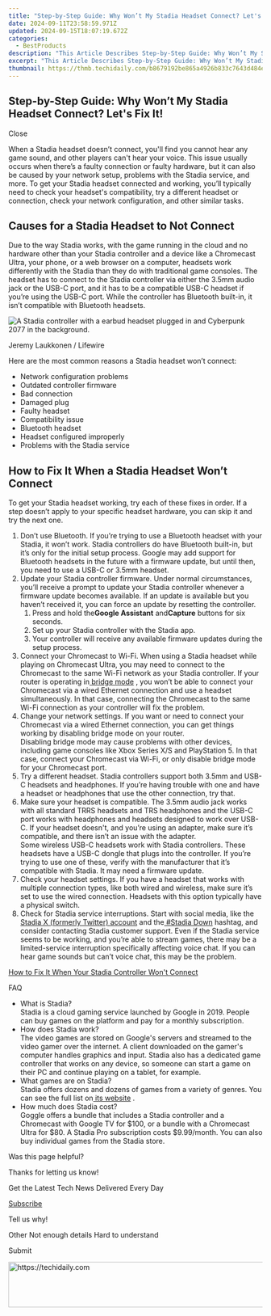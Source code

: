 ```yaml
---
title: "Step-by-Step Guide: Why Won’t My Stadia Headset Connect? Let's Fix It!"
date: 2024-09-11T23:58:59.971Z
updated: 2024-09-15T18:07:19.672Z
categories:
  - BestProducts
description: "This Article Describes Step-by-Step Guide: Why Won’t My Stadia Headset Connect? Let's Fix It!"
excerpt: "This Article Describes Step-by-Step Guide: Why Won’t My Stadia Headset Connect? Let's Fix It!"
thumbnail: https://thmb.techidaily.com/b8679192be865a4926b833c7643d484e4a5289f4dc9b662f4833af51354f1cda.jpg
---
```


## Step-by-Step Guide: Why Won’t My Stadia Headset Connect? Let's Fix It!

Close 

 When a Stadia headset doesn’t connect, you'll find you cannot hear any game sound, and other players can't hear your voice. This issue usually occurs when there’s a faulty connection or faulty hardware, but it can also be caused by your network setup, problems with the Stadia service, and more. To get your Stadia headset connected and working, you’ll typically need to check your headset's compatibility, try a different headset or connection, check your network configuration, and other similar tasks.

##  Causes for a Stadia Headset to Not Connect 

 Due to the way Stadia works, with the game running in the cloud and no hardware other than your Stadia controller and a device like a Chromecast Ultra, your phone, or a web browser on a computer, headsets work differently with the Stadia than they do with traditional game consoles. The headset has to connect to the Stadia controller via either the 3.5mm audio jack or the USB-C port, and it has to be a compatible USB-C headset if you’re using the USB-C port. While the controller has Bluetooth built-in, it isn’t compatible with Bluetooth headsets.

![A Stadia controller with a earbud headset plugged in and Cyberpunk 2077 in the background.](https://www.lifewire.com/thmb/hiROHqCyTj0YCLi69pUAZ3jicHk=/1500x0/filters:no_upscale():max_bytes(150000):strip_icc():format(webp)/stadiaheadsetdoesntwork-b32ddc68d73443b89f6b686eb36720f3.JPG) 

 Jeremy Laukkonen / Lifewire 

 Here are the most common reasons a Stadia headset won’t connect:

* Network configuration problems
* Outdated controller firmware
* Bad connection
* Damaged plug
* Faulty headset
* Compatibility issue
* Bluetooth headset
* Headset configured improperly
* Problems with the Stadia service

##  How to Fix It When a Stadia Headset Won’t Connect 

 To get your Stadia headset working, try each of these fixes in order. If a step doesn’t apply to your specific headset hardware, you can skip it and try the next one.

1. Don’t use Bluetooth. If you’re trying to use a Bluetooth headset with your Stadia, it won’t work. Stadia controllers do have Bluetooth built-in, but it’s only for the initial setup process. Google may add support for Bluetooth headsets in the future with a firmware update, but until then, you need to use a USB-C or 3.5mm headset.
2. Update your Stadia controller firmware. Under normal circumstances, you’ll receive a prompt to update your Stadia controller whenever a firmware update becomes available. If an update is available but you haven’t received it, you can force an update by resetting the controller.  
   1. Press and hold the**Google Assistant** and**Capture** buttons for six seconds.  
   2. Set up your Stadia controller with the Stadia app.  
   3. Your controller will receive any available firmware updates during the setup process.
3. Connect your Chromecast to Wi-Fi. When using a Stadia headset while playing on Chromecast Ultra, you may need to connect to the Chromecast to the same Wi-Fi network as your Stadia controller. If your router is operating in[ bridge mode](https://www.lifewire.com/wireless-bridging-explained-816563) , you won’t be able to connect your Chromecast via a wired Ethernet connection and use a headset simultaneously. In that case, connecting the Chromecast to the same Wi-Fi connection as your controller will fix the problem.
4. Change your network settings. If you want or need to connect your Chromecast via a wired Ethernet connection, you can get things working by disabling bridge mode on your router.  
 Disabling bridge mode may cause problems with other devices, including game consoles like Xbox Series X/S and PlayStation 5\. In that case, connect your Chromecast via Wi-Fi, or only disable bridge mode for your Chromecast port.
5. Try a different headset. Stadia controllers support both 3.5mm and USB-C headsets and headphones. If you’re having trouble with one and have a headset or headphones that use the other connection, try that.
6. Make sure your headset is compatible. The 3.5mm audio jack works with all standard TRRS headsets and TRS headphones and the USB-C port works with headphones and headsets designed to work over USB-C. If your headset doesn't, and you’re using an adapter, make sure it’s compatible, and there isn’t an issue with the adapter.  
 Some wireless USB-C headsets work with Stadia controllers. These headsets have a USB-C dongle that plugs into the controller. If you’re trying to use one of these, verify with the manufacturer that it’s compatible with Stadia. It may need a firmware update.
7. Check your headset settings. If you have a headset that works with multiple connection types, like both wired and wireless, make sure it’s set to use the wired connection. Headsets with this option typically have a physical switch.
8. Check for Stadia service interruptions. Start with social media, like the[ Stadia X (formerly Twitter) account](https://twitter.com/GoogleStadia) and the[ #Stadia Down](https://twitter.com/search?q=stadia%20down) hashtag, and consider contacting Stadia customer support. Even if the Stadia service seems to be working, and you’re able to stream games, there may be a limited-service interruption specifically affecting voice chat. If you can hear game sounds but can’t voice chat, this may be the problem.

[  How to Fix It When Your Stadia Controller Won't Connect ](https://www.lifewire.com/fix-when-stadia-controller-wont-connect-5116417) 

 FAQ

* What is Stadia?  
 Stadia is a cloud gaming service launched by Google in 2019\. People can buy games on the platform and pay for a monthly subscription.
* How does Stadia work?  
 The video games are stored on Google's servers and streamed to the video gamer over the internet. A client downloaded on the gamer's computer handles graphics and input. Stadia also has a dedicated game controller that works on any device, so someone can start a game on their PC and continue playing on a tablet, for example.
* What games are on Stadia?  
 Stadia offers dozens and dozens of games from a variety of genres. You can see the full list on[ its website](https://stadia.google.com/games) .
* How much does Stadia cost?  
 Goggle offers a bundle that includes a Stadia controller and a Chromecast with Google TV for $100, or a bundle with a Chromecast Ultra for $80\. A Stadia Pro subscription costs $9.99/month. You can also buy individual games from the Stadia store.

Was this page helpful?

Thanks for letting us know!

 Get the Latest Tech News Delivered Every Day

[ Subscribe ](https://www.lifewire.com/#) 

Tell us why!

 Other  Not enough details  Hard to understand 

 Submit 

<ins class="adsbygoogle"
     style="display:block"
     data-ad-format="autorelaxed"
     data-ad-client="ca-pub-7571918770474297"
     data-ad-slot="1223367746"></ins>

<ins class="adsbygoogle"
     style="display:block"
     data-ad-client="ca-pub-7571918770474297"
     data-ad-slot="8358498916"
     data-ad-format="auto"
     data-full-width-responsive="true"></ins>



<!-- affiliate ads begin -->
<a href="https://unicoeye.pxf.io/c/5597632/2134493/18498" target="_top" id="2134493">
  <img src="//a.impactradius-go.com/display-ad/18498-2134493" border="0" alt="https://techidaily.com" width="728" height="90"/>
</a>
<img height="0" width="0" src="https://unicoeye.pxf.io/i/5597632/2134493/18498" style="position:absolute;visibility:hidden;" border="0" />
<!-- affiliate ads end -->


